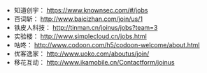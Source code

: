 * 知道创宇： https://www.knownsec.com/#/jobs
* 百词斩： http://www.baicizhan.com/join/us/1
* 铁皮人科技： http://tinman.cn/joinus/jobs?team=3
* 实验楼： http://www.simplecloud.cn/jobs.html
* 咕咚： http://www.codoon.com/h5/codoon-welcome/about.html
* 优客逸家： http://www.uoko.com/aboutus/join/
* 移花互动： http://www.ikamobile.cn/Contactform/joinus